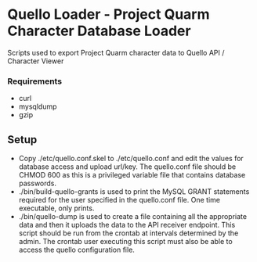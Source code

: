 # Quello Loader - Project Quarm Character Database Loader

Scripts used to export Project Quarm character data to Quello API / Character Viewer

### Requirements
* curl 
* mysqldump
* gzip

## Setup
* Copy ./etc/quello.conf.skel to ./etc/quello.conf and edit the values for database access and upload url/key.  The quello.conf file should be CHMOD 600 as this is a privileged variable file that contains database passwords.
* ./bin/build-quello-grants is used to print the MySQL GRANT statements required for the user specified in the quello.conf file.  One time executable, only prints.
* ./bin/quello-dump is used to create a file containing all the appropriate data and then it uploads the data to the API receiver endpoint.  This script should be run from the crontab at intervals determined by the admin.  The crontab user executing this script must also be able to access the quello configuration file.
